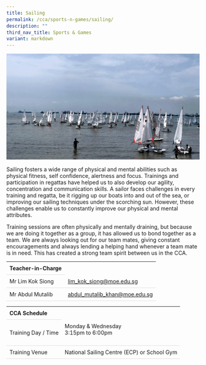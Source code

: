 ```yaml
---
title: Sailing
permalink: /cca/sports-n-games/sailing/
description: ""
third_nav_title: Sports & Games
variant: markdown
---
```

<style>
table {
  border-collapse: collapse;
  width: 100%;
}

th, td {
  padding: 8px;
  text-align: left;
  border-bottom: 1px solid #ddd;
}

tr:hover {background-color: #F5F5DC;}
</style>

<img src="/images/CCA/Sailing/sailing.gif">

<p>Sailing fosters a wide range of physical and mental abilities such as physical fitness, self confidence, alertness and focus. Trainings and participation in regattas have helped us to also develop our agility, concentration and communication skills. A sailor faces challenges in every training and regatta, be it rigging up our boats into and out of the sea, or improving our sailing techniques under the scorching sun. However, these challenges enable us to constantly improve our physical and mental attributes.</p>

<p>Training sessions are often physically and mentally draining, but because we are doing it together as a group, it has allowed us to bond together as a team. We are always looking out for our team mates, giving constant encouragements and always lending a helping hand whenever a team mate is in need. This has created a strong team spirit between us in the CCA.</p>
<table>
	<tbody>
		<tr>
			<th colspan="1">Teacher-in-Charge</th>
</tr>
	<tr>
	<td rowspan="1">Mr Lim Kok Siong</td>
 <td><a target="" href="mailto:lim_kok_siong@moe.edu.sg">lim_kok_siong@moe.edu.sg</a></td>
	</tr>
		<tr>
	<td rowspan="1">Mr Abdul Mutalib</td>
 <td><a target="" href="mailto:abdul_mutalib_khan@moe.edu.sg">abdul_mutalib_khan@moe.edu.sg</a></td>
	 	</tr>
</tbody>
</table>
<table>
	<tbody>
		<tr>
			<th colspan="1">CCA Schedule</th>
</tr>
		<tr>
	<td rowspan="1"> Training Day / Time</td>
<td>Monday &amp; Wednesday<br>
	3:15pm to 6:00pm<br><br>
			</td>
	 	</tr>
<tr>
	<td rowspan="1">Training Venue</td>
 <td rowspan="1"> National Sailing Centre (ECP) or School Gym</td>
	</tr>
</tbody>
</table>